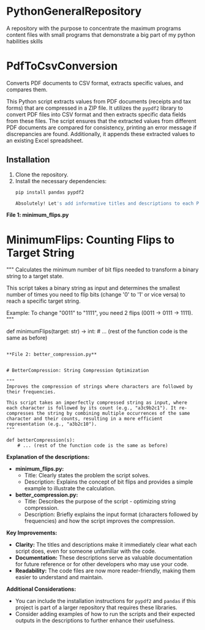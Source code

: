 # PythonGeneralRepository
A repository with the purpose to concentrate the maximum programs content files with small programs that demonstrate a big part of my python habilities skills

# PdfToCsvConversion

Converts PDF documents to CSV format, extracts specific values, and compares them.

This Python script extracts values from PDF documents (receipts and tax forms) that are compressed in a ZIP file. It utilizes the `pypdf2` library to convert PDF files into CSV format and then extracts specific data fields from these files. The script ensures that the extracted values from different PDF documents are compared for consistency, printing an error message if discrepancies are found. Additionally, it appends these extracted values to an existing Excel spreadsheet.

## Installation

1. Clone the repository.
2. Install the necessary dependencies:
   ```bash
   pip install pandas pypdf2

   Absolutely! Let's add informative titles and descriptions to each Python file following your suggested format.

**File 1: minimum_flips.py**


# MinimumFlips: Counting Flips to Target String

"""
Calculates the minimum number of bit flips needed to transform a binary string to a target state.

This script takes a binary string as input and determines the smallest number of times you need to flip bits (change '0' to '1' or vice versa) to reach a specific target string.

Example:
To change "0011" to "1111", you need 2 flips (0011 -> 0111 -> 1111).
"""

def minimumFlips(target: str) -> int:
    # ... (rest of the function code is the same as before)
```

**File 2: better_compression.py**


# BetterCompression: String Compression Optimization

"""
Improves the compression of strings where characters are followed by their frequencies.

This script takes an imperfectly compressed string as input, where each character is followed by its count (e.g., "a3c9b2c1"). It re-compresses the string by combining multiple occurrences of the same character and their counts, resulting in a more efficient representation (e.g., "a3b2c10").
"""

def betterCompression(s):
    # ... (rest of the function code is the same as before)
```

**Explanation of the descriptions:**

* **minimum_flips.py:**
    - Title: Clearly states the problem the script solves.
    - Description: Explains the concept of bit flips and provides a simple example to illustrate the calculation.
* **better_compression.py:**
    - Title: Describes the purpose of the script - optimizing string compression.
    - Description: Briefly explains the input format (characters followed by frequencies) and how the script improves the compression.

**Key Improvements:**

* **Clarity:** The titles and descriptions make it immediately clear what each script does, even for someone unfamiliar with the code.
* **Documentation:** These descriptions serve as valuable documentation for future reference or for other developers who may use your code.
* **Readability:** The code files are now more reader-friendly, making them easier to understand and maintain.

**Additional Considerations:**

* You can include the installation instructions for `pypdf2` and `pandas` if this project is part of a larger repository that requires these libraries.
* Consider adding examples of how to run the scripts and their expected outputs in the descriptions to further enhance their usefulness.
